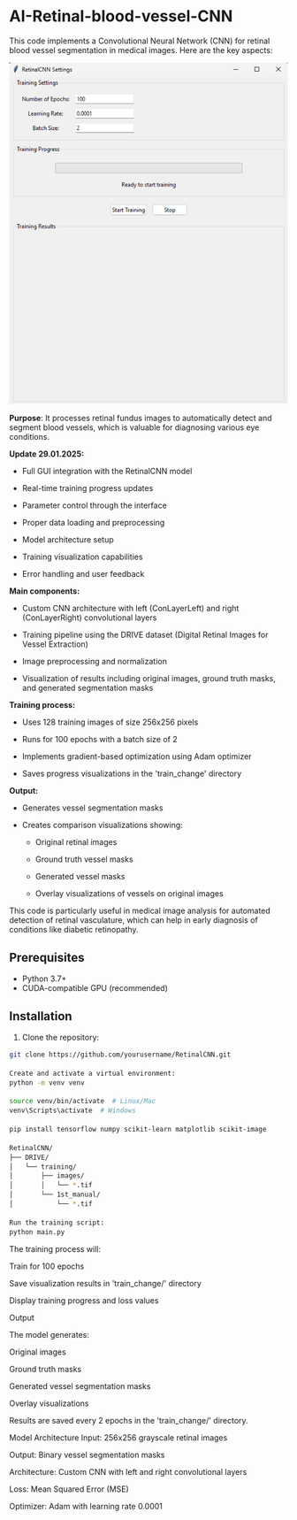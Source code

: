 # AI-Retinal-blood-vessel-CNN

This code implements a Convolutional Neural Network (CNN) for retinal blood vessel segmentation in medical images. Here are the key aspects:

<img src="retinal2.png" width="600" alt="GUI Preview">

**Purpose**: It processes retinal fundus images to automatically detect and segment blood vessels, which is valuable for diagnosing various eye conditions.

**Update 29.01.2025:**

- Full GUI integration with the RetinalCNN model

- Real-time training progress updates

- Parameter control through the interface

- Proper data loading and preprocessing

- Model architecture setup

- Training visualization capabilities

- Error handling and user feedback

**Main components:**

- Custom CNN architecture with left (ConLayerLeft) and right (ConLayerRight) convolutional layers

- Training pipeline using the DRIVE dataset (Digital Retinal Images for Vessel Extraction)

- Image preprocessing and normalization

- Visualization of results including original images, ground truth masks, and generated segmentation masks

**Training process:**

- Uses 128 training images of size 256x256 pixels

- Runs for 100 epochs with a batch size of 2

- Implements gradient-based optimization using Adam optimizer

- Saves progress visualizations in the 'train_change' directory

**Output:**

- Generates vessel segmentation masks

- Creates comparison visualizations showing:

  - Original retinal images

  - Ground truth vessel masks

  - Generated vessel masks

  - Overlay visualizations of vessels on original images

This code is particularly useful in medical image analysis for automated detection of retinal vasculature, which can help in early diagnosis of conditions like diabetic retinopathy.

## Prerequisites

- Python 3.7+
- CUDA-compatible GPU (recommended)

## Installation

1. Clone the repository:
```bash
git clone https://github.com/yourusername/RetinalCNN.git

Create and activate a virtual environment:
python -m venv venv

source venv/bin/activate  # Linux/Mac
venv\Scripts\activate  # Windows

pip install tensorflow numpy scikit-learn matplotlib scikit-image

RetinalCNN/
├── DRIVE/
│   └── training/
│       ├── images/
│       │   └── *.tif
│       └── 1st_manual/
│           └── *.tif

Run the training script:
python main.py

```
The training process will:

Train for 100 epochs

Save visualization results in 'train_change/' directory

Display training progress and loss values

Output

The model generates:

Original images

Ground truth masks

Generated vessel segmentation masks

Overlay visualizations

Results are saved every 2 epochs in the 'train_change/' directory.

Model Architecture
Input: 256x256 grayscale retinal images

Output: Binary vessel segmentation masks

Architecture: Custom CNN with left and right convolutional layers

Loss: Mean Squared Error (MSE)

Optimizer: Adam with learning rate 0.0001


